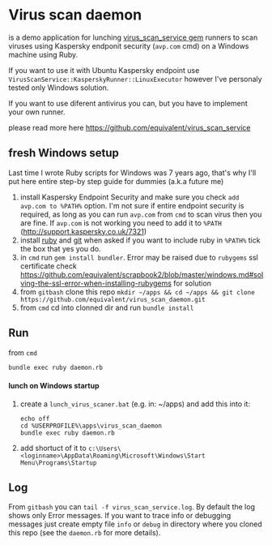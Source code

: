 # Virus scan daemon

is a demo application for lunching [virus_scan_service gem](https://github.com/equivalent/virus_scan_service)
runners to scan viruses using Kaspersky endponit security (`avp.com` cmd)
on a Windows machine using Ruby.

If you want to use it with Ubuntu Kaspersky endpoint 
use `VirusScanService::KasperskyRunner::LinuxExecutor`
however I've personaly tested only Windows solution.

If you want to use diferent antivirus you can, but you have to 
implement your own runner.

please read more here https://github.com/equivalent/virus_scan_service


## fresh Windows setup

Last time I wrote Ruby scripts for Windows was 7 years ago,
that's why I'll put here entire step-by step guide for
dummies (a.k.a future me)

1. install Kaspersky Endpoint Security and make sure you check 
   `add avp.com to %PATH%` option. I'm not sure if entire endpoint
   security is required, as long as you can run `avp.com`
   from `cmd` to scan virus then you are fine. If `avp.com` is not
   working you need to add it to `%PATH` (http://support.kaspersky.co.uk/7321)
2. install [ruby](http://rubyinstaller.org/) and [git](http://git-scm.com/downloads)
   when asked if you want to include ruby in `%PATH%` tick the box that
   yes you do.
3. in `cmd` run `gem install bundler`. Error may be raised
   due to `rubygems` ssl certificate check
   https://github.com/equivalent/scrapbook2/blob/master/windows.md#solving-the-ssl-error-when-installing-rubygems
   for solution
4. from `gitbash` clone this repo
   `mkdir ~/apps && cd ~/apps && git clone https://github.com/equivalent/virus_scan_daemon.git`
5. from `cmd` cd into clonned dir and run `bundle install`

## Run

from `cmd`

```sh
bundle exec ruby daemon.rb
```


#### lunch on Windows startup

1. create a `lunch_virus_scaner.bat` (e.g. in: ~/apps) and add this into
   it:

   ```
   echo off
   cd %USERPROFILE%\apps\virus_scan_daemon
   bundle exec ruby daemon.rb
   ```

2. add shortuct of it to
   `c:\Users\<loginname>\AppData\Roaming\Microsoft\Windows\Start Menu\Programs\Startup`

## Log

From `gitbash` you can `tail -f virus_scan_service.log`. By default the
log shows only Error messages. If you want to trace info or debugging
messages just create empty file `info` or `debug` in directory where
you cloned this repo (see the `daemon.rb` for more details).
